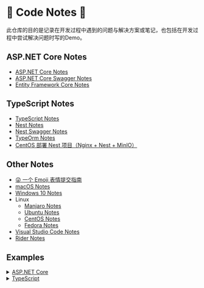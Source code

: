 # 📕 Code Notes 📕

此仓库的目的是记录在开发过程中遇到的问题与解决方案或笔记，也包括在开发过程中尝试解决问题时写的Demo。

## ASP.NET Core Notes

- [ASP.NET Core Notes](AspNetCoreNotes/AspNetCoreNotes.md)
- [ASP.NET Core Swagger Notes](AspNetCoreNotes/AspNetCoreSwaggerNotes.md)
- [Entity Framework Core Notes](AspNetCoreNotes/EntityFrameworkCoreNotes.md)

## TypeScript Notes

- [TypeScript Notes](TypeScriptNotes/TypeScriptNotes.md)
- [Nest Notes](TypeScriptNotes/NestNotes.md)
- [Nest Swagger Notes](#TypeScriptNotes/NestSwaggerNotes.md)
- [TypeOrm Notes](TypeScriptNotes/TypeOrmNotes.md)
- [CentOS 部署 Nest 项目（Nginx + Nest + MinIO）](TypeScriptNotes/DeployingNestOnCentOS.md)

## Other Notes

- [😜 一个 Emoji 表情提交指南](https://gitmoji.js.org/)
- [macOS Notes](OtherNotes/macOS.md)
- [Windows 10 Notes](OtherNotes/Windows.md)
- Linux
  - [Manjaro Notes](OtherNotes/Manjaro.md)
  - [Ubuntu Notes](OtherNotes/Ubuntu.md)
  - [CentOS Notes](OtherNotes/CentOS.md)
  - [Fedora Notes](OtherNotes/Fedora.md)
- [Visual Studio Code Notes](OtherNotes/VisualStudioCodeNotes.md)
- [Rider Notes](OtherNotes/RiderNotes.md)

## Examples

<details>
  <summary><a href="#">ASP.NET Core</a></summary>
</details>
<details>
  <summary><a href="#">TypeScript</a></summary>
</details>
